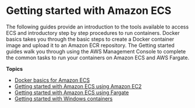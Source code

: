 # Getting started with Amazon ECS<a name="getting-started"></a>

The following guides provide an introduction to the tools available to access ECS and introductory step by step procedures to run containers\. Docker basics takes you through the basic steps to create a Docker container image and upload it to an Amazon ECR repository\. The Getting started guides walk you through using the AWS Management Console to complete the common tasks to run your containers on Amazon ECS and AWS Fargate\.

**Topics**
+ [Docker basics for Amazon ECS](docker-basics.md)
+ [Getting started with Amazon ECS using Amazon EC2](getting-started-ecs-ec2.md)
+ [Getting started with Amazon ECS using Fargate](getting-started-fargate.md)
+ [Getting started with Windows containers](ECS_Windows_getting_started.md)